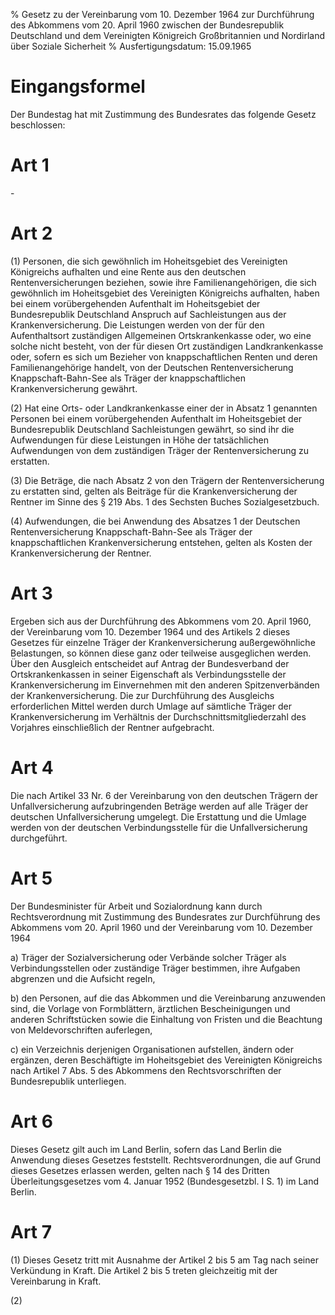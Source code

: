 % Gesetz zu der Vereinbarung vom 10. Dezember 1964 zur Durchführung des Abkommens vom 20. April 1960 zwischen der Bundesrepublik Deutschland und dem Vereinigten Königreich Großbritannien und Nordirland über Soziale Sicherheit
% Ausfertigungsdatum: 15.09.1965
 
# Eingangsformel

Der Bundestag hat mit Zustimmung des Bundesrates das folgende Gesetz beschlossen:

# Art 1

\-

# Art 2

(1) Personen, die sich gewöhnlich im Hoheitsgebiet des Vereinigten Königreichs aufhalten und eine Rente aus den deutschen Rentenversicherungen beziehen, sowie ihre Familienangehörigen, die sich gewöhnlich im Hoheitsgebiet des Vereinigten Königreichs aufhalten, haben bei einem vorübergehenden Aufenthalt im Hoheitsgebiet der Bundesrepublik Deutschland Anspruch auf Sachleistungen aus der Krankenversicherung. Die Leistungen werden von der für den Aufenthaltsort zuständigen Allgemeinen Ortskrankenkasse oder, wo eine solche nicht besteht, von der für diesen Ort zuständigen Landkrankenkasse oder, sofern es sich um Bezieher von knappschaftlichen Renten und deren Familienangehörige handelt, von der Deutschen Rentenversicherung Knappschaft-Bahn-See als Träger der knappschaftlichen Krankenversicherung gewährt.

(2) Hat eine Orts- oder Landkrankenkasse einer der in Absatz 1 genannten Personen bei einem vorübergehenden Aufenthalt im Hoheitsgebiet der Bundesrepublik Deutschland Sachleistungen gewährt, so sind ihr die Aufwendungen für diese Leistungen in Höhe der tatsächlichen Aufwendungen von dem zuständigen Träger der Rentenversicherung zu erstatten.

(3) Die Beträge, die nach Absatz 2 von den Trägern der Rentenversicherung zu erstatten sind, gelten als Beiträge für die Krankenversicherung der Rentner im Sinne des § 219 Abs. 1 des Sechsten Buches Sozialgesetzbuch.

(4) Aufwendungen, die bei Anwendung des Absatzes 1 der Deutschen Rentenversicherung Knappschaft-Bahn-See als Träger der knappschaftlichen Krankenversicherung entstehen, gelten als Kosten der Krankenversicherung der Rentner.

# Art 3

Ergeben sich aus der Durchführung des Abkommens vom 20. April 1960, der Vereinbarung vom 10. Dezember 1964 und des Artikels 2 dieses Gesetzes für einzelne Träger der Krankenversicherung außergewöhnliche Belastungen, so können diese ganz oder teilweise ausgeglichen werden. Über den Ausgleich entscheidet auf Antrag der Bundesverband der Ortskrankenkassen in seiner Eigenschaft als Verbindungsstelle der Krankenversicherung im Einvernehmen mit den anderen Spitzenverbänden der Krankenversicherung. Die zur Durchführung des Ausgleichs erforderlichen Mittel werden durch Umlage auf sämtliche Träger der Krankenversicherung im Verhältnis der Durchschnittsmitgliederzahl des Vorjahres einschließlich der Rentner aufgebracht.

# Art 4

Die nach Artikel 33 Nr. 6 der Vereinbarung von den deutschen Trägern der Unfallversicherung aufzubringenden Beträge werden auf alle Träger der deutschen Unfallversicherung umgelegt. Die Erstattung und die Umlage werden von der deutschen Verbindungsstelle für die Unfallversicherung durchgeführt.

# Art 5

Der Bundesminister für Arbeit und Sozialordnung kann durch Rechtsverordnung mit Zustimmung des Bundesrates zur Durchführung des Abkommens vom 20. April 1960 und der Vereinbarung vom 10. Dezember 1964

a) Träger der Sozialversicherung oder Verbände solcher Träger als Verbindungsstellen oder zuständige Träger bestimmen, ihre Aufgaben abgrenzen und die Aufsicht regeln,

b) den Personen, auf die das Abkommen und die Vereinbarung anzuwenden sind, die Vorlage von Formblättern, ärztlichen Bescheinigungen und anderen Schriftstücken sowie die Einhaltung von Fristen und die Beachtung von Meldevorschriften auferlegen,

c) ein Verzeichnis derjenigen Organisationen aufstellen, ändern oder ergänzen, deren Beschäftigte im Hoheitsgebiet des Vereinigten Königreichs nach Artikel 7 Abs. 5 des Abkommens den Rechtsvorschriften der Bundesrepublik unterliegen.

# Art 6

Dieses Gesetz gilt auch im Land Berlin, sofern das Land Berlin die Anwendung dieses Gesetzes feststellt. Rechtsverordnungen, die auf Grund dieses Gesetzes erlassen werden, gelten nach § 14 des Dritten Überleitungsgesetzes vom 4. Januar 1952 (Bundesgesetzbl. I S. 1) im Land Berlin.

# Art 7

(1) Dieses Gesetz tritt mit Ausnahme der Artikel 2 bis 5 am Tag nach seiner Verkündung in Kraft. Die Artikel 2 bis 5 treten gleichzeitig mit der Vereinbarung in Kraft.

(2)
